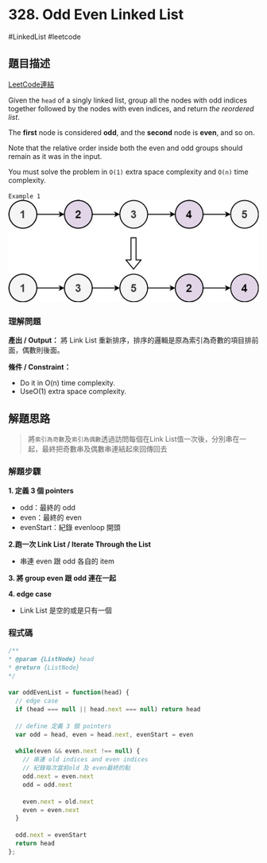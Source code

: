 # 328. Odd Even Linked List
#LinkedList #leetcode 

## 題目描述
[LeetCode連結](https://leetcode.com/problems/odd-even-linked-list/description/?envType=study-plan-v2&envId=leetcode-75)

Given the `head` of a singly linked list, group all the nodes with odd indices together followed by the nodes with even indices, and return _the reordered list_.

The **first** node is considered **odd**, and the **second** node is **even**, and so on.

Note that the relative order inside both the even and odd groups should remain as it was in the input.

You must solve the problem in `O(1)` extra space complexity and `O(n)` time complexity.

`Example 1`
![example1](./example1.png)

### 理解問題
**產出 / Output：**
將 Link List 重新排序，排序的邏輯是原為索引為奇數的項目排前面，偶數則後面。

**條件 / Constraint：**
- Do it in O(n) time complexity.
- UseO(1) extra space complexity.

## 解題思路

> 將`索引為奇數`及`索引為偶數`透過訪問每個在Link List值一次後，分別串在一起，最終把奇數串及偶數串連結起來回傳回去

### 解題步驟

**1. 定義 3 個 pointers**
- odd：最終的 odd
- even：最終的 even
- evenStart：紀錄 evenloop 開頭

**2.跑一次 Link List / Iterate Through the List**
- 串連 even 跟 odd 各自的 item

**3. 將 group even 跟 odd 連在一起**

**4. edge case**
- Link List 是空的或是只有一個
### 程式碼

```js
/**
* @param {ListNode} head
* @return {ListNode}
*/

var oddEvenList = function(head) {
  // edge case
  if (head === null || head.next === null) return head

  // define 定義 3 個 pointers
  var odd = head, even = head.next, evenStart = even

  while(even && even.next !== null) {
    // 串連 old indices and even indices
    // 紀錄每次當前old 及 even最終的點
    odd.next = even.next
    odd = odd.next

	even.next = old.next
	even = even.next
  }

  odd.next = evenStart
  return head
};

```